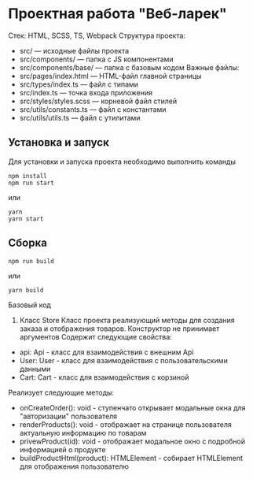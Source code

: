 # Проектная работа "Веб-ларек"

Стек: HTML, SCSS, TS, Webpack
Структура проекта:

- src/ — исходные файлы проекта
- src/components/ — папка с JS компонентами
- src/components/base/ — папка с базовым кодом
  Важные файлы:
- src/pages/index.html — HTML-файл главной страницы
- src/types/index.ts — файл с типами
- src/index.ts — точка входа приложения
- src/styles/styles.scss — корневой файл стилей
- src/utils/constants.ts — файл с константами
- src/utils/utils.ts — файл с утилитами

## Установка и запуск

Для установки и запуска проекта необходимо выполнить команды

```
npm install
npm run start
```

или

```
yarn
yarn start
```

## Сборка

```
npm run build
```

или

```
yarn build
```

Базовый код

1. Класс Store<T>
   Класс проекта реализующий методы для создания заказа и отображения товаров.
   Конструктор не принимает аргументов
   Содержит следующие свойства:

- api: Api - класс для взаимодействия с внешним Api
- User: User - класс для взаимодействия с пользовательскими данными
- Cart: Cart - класс для взаимодействия с корзиной

Реализует следующие методы:

- onCreateOrder(): void - ступенчато открывает модальные окна для "авторизации" пользователя
- renderProducts(): void - отображает на странице пользователя актуальную информацию по товарам
- privewProduct(id): void - отображает модальное окно с подробной информацией о продукте
- buildProductHtml(product): HTMLElement - собирает HTMLElement для отображения пользователю
